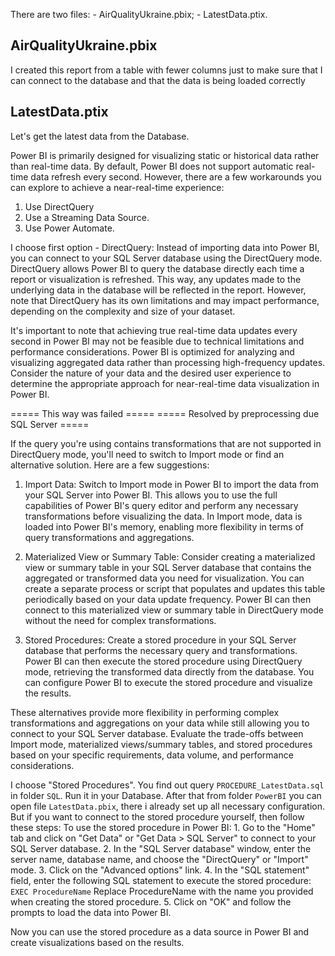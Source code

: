 There are two files:
    - AirQualityUkraine.pbix;
    - LatestData.ptix.

## AirQualityUkraine.pbix
I created this report from a table with fewer columns just to make sure that I can connect to the database and that the data is being loaded correctly

## LatestData.ptix
Let's get the latest data from the Database.

Power BI is primarily designed for visualizing static or historical data rather than real-time data. By default, Power BI does not support automatic real-time data refresh every second. However, there are a few workarounds you can explore to achieve a near-real-time experience:

1. Use DirectQuery
2. Use a Streaming Data Source.
3. Use Power Automate.

I choose first option - DirectQuery:
    Instead of importing data into Power BI, you can connect to your SQL Server database using the DirectQuery mode. DirectQuery allows Power BI to query the database directly each time a report or visualization is refreshed. This way, any updates made to the underlying data in the database will be reflected in the report. However, note that DirectQuery has its own limitations and may impact performance, depending on the complexity and size of your dataset.

It's important to note that achieving true real-time data updates every second in Power BI may not be feasible due to technical limitations and performance considerations. Power BI is optimized for analyzing and visualizing aggregated data rather than processing high-frequency updates. Consider the nature of your data and the desired user experience to determine the appropriate approach for near-real-time data visualization in Power BI.

===== This way was failed =====
===== Resolved by preprocessing due SQL Server =====

If the query you're using contains transformations that are not supported in DirectQuery mode, you'll need to switch to Import mode or find an alternative solution. Here are a few suggestions:

1. Import Data: Switch to Import mode in Power BI to import the data from your SQL Server into Power BI. This allows you to use the full capabilities of Power BI's query editor and perform any necessary transformations before visualizing the data. In Import mode, data is loaded into Power BI's memory, enabling more flexibility in terms of query transformations and aggregations.

2. Materialized View or Summary Table: Consider creating a materialized view or summary table in your SQL Server database that contains the aggregated or transformed data you need for visualization. You can create a separate process or script that populates and updates this table periodically based on your data update frequency. Power BI can then connect to this materialized view or summary table in DirectQuery mode without the need for complex transformations.

3. Stored Procedures: Create a stored procedure in your SQL Server database that performs the necessary query and transformations. Power BI can then execute the stored procedure using DirectQuery mode, retrieving the transformed data directly from the database. You can configure Power BI to execute the stored procedure and visualize the results.

These alternatives provide more flexibility in performing complex transformations and aggregations on your data while still allowing you to connect to your SQL Server database. Evaluate the trade-offs between Import mode, materialized views/summary tables, and stored procedures based on your specific requirements, data volume, and performance considerations.

I choose "Stored Procedures".
You find out query `PROCEDURE_LatestData.sql` in folder `SQL`. Run it in your Database. After that from folder `PowerBI` you can open file `LatestData.pbix`, there i already set up all necessary configuration. But if you want to connect to the stored procedure yourself, then follow these steps:
To use the stored procedure in Power BI:
    1. Go to the "Home" tab and click on "Get Data" or "Get Data > SQL Server" to connect to your SQL Server database.
    2. In the "SQL Server database" window, enter the server name, database name, and choose the "DirectQuery" or "Import" mode.
    3. Click on the "Advanced options" link.
    4. In the "SQL statement" field, enter the following SQL statement to execute the stored procedure:
        `EXEC ProcedureName`
    Replace ProcedureName with the name you provided when creating the stored procedure.
    5. Click on "OK" and follow the prompts to load the data into Power BI.

Now you can use the stored procedure as a data source in Power BI and create visualizations based on the results.
